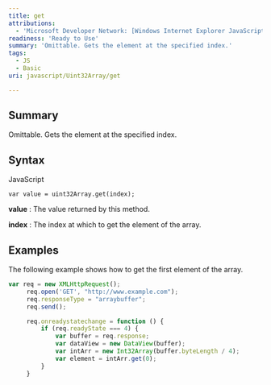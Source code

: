 ```yaml
---
title: get
attributions:
  - 'Microsoft Developer Network: [Windows Internet Explorer JavaScript reference Article](http://msdn.microsoft.com/en-us/library/ie/yek4tbz0%28v=vs.94%29.aspx)'
readiness: 'Ready to Use'
summary: 'Omittable. Gets the element at the specified index.'
tags:
  - JS
  - Basic
uri: javascript/Uint32Array/get

---
```

## <span>Summary</span>

Omittable. Gets the element at the specified index.

## <span>Syntax</span>

<span class="language">JavaScript</span>

    var value = uint32Array.get(index);

**value**
:   The value returned by this method.

**index**
:   The index at which to get the element of the array.

## <span>Examples</span>

The following example shows how to get the first element of the array.

``` js
var req = new XMLHttpRequest();
     req.open('GET', "http://www.example.com");
     req.responseType = "arraybuffer";
     req.send();

     req.onreadystatechange = function () {
         if (req.readyState === 4) {
             var buffer = req.response;
             var dataView = new DataView(buffer);
             var intArr = new Int32Array(buffer.byteLength / 4);
             var element = intArr.get(0);
         }
     }
```

